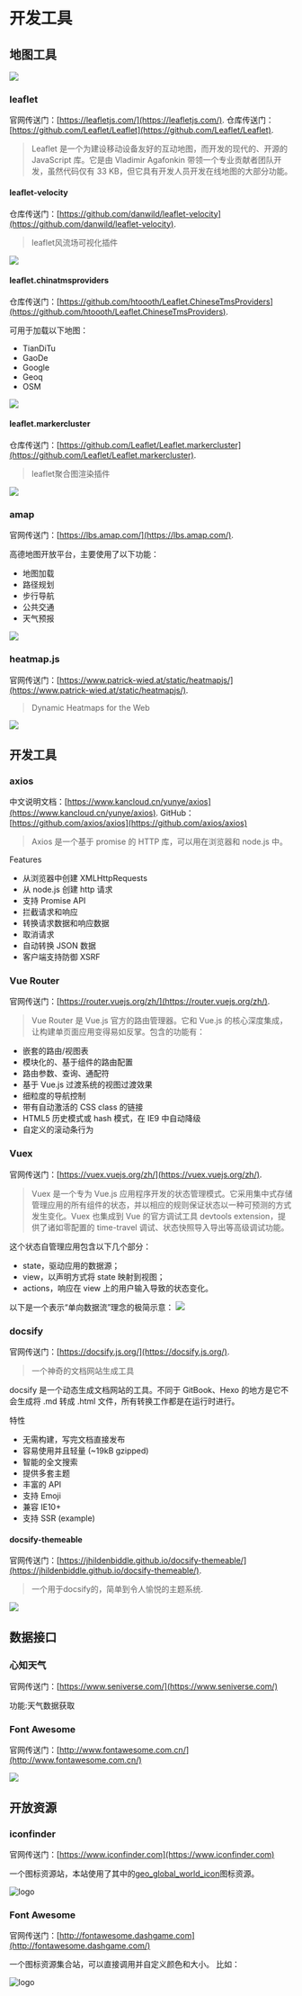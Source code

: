 # 开发工具

## 地图工具

![](http://photo-frytea.test.upcdn.net/20190318075201.png)
### leaflet

官网传送门：[https://leafletjs.com/](https://leafletjs.com/).
仓库传送门：[https://github.com/Leaflet/Leaflet](https://github.com/Leaflet/Leaflet).

>Leaflet 是一个为建设移动设备友好的互动地图，而开发的现代的、开源的 JavaScript 库。它是由 Vladimir Agafonkin 带领一个专业贡献者团队开发，虽然代码仅有 33 KB，但它具有开发人员开发在线地图的大部分功能。

#### leaflet-velocity

仓库传送门：[https://github.com/danwild/leaflet-velocity](https://github.com/danwild/leaflet-velocity).

>leaflet风流场可视化插件

![](http://photo-frytea.test.upcdn.net/20190318075257.png)

#### leaflet.chinatmsproviders

仓库传送门：[https://github.com/htoooth/Leaflet.ChineseTmsProviders](https://github.com/htoooth/Leaflet.ChineseTmsProviders).

可用于加载以下地图：
* TianDiTu
* GaoDe
* Google
* Geoq
* OSM

![](http://photo-frytea.test.upcdn.net/20190318075400.png)

#### leaflet.markercluster

仓库传送门：[https://github.com/Leaflet/Leaflet.markercluster](https://github.com/Leaflet/Leaflet.markercluster).

>leaflet聚合图渲染插件

![](http://photo-frytea.test.upcdn.net/20190318075525.png)

### amap

官网传送门：[https://lbs.amap.com/](https://lbs.amap.com/).

高德地图开放平台，主要使用了以下功能：
* 地图加载
* 路径规划
* 步行导航
* 公共交通
* 天气预报

![](http://photo-frytea.test.upcdn.net/20190318074808.png)

### heatmap.js

官网传送门：[https://www.patrick-wied.at/static/heatmapjs/](https://www.patrick-wied.at/static/heatmapjs/).

>Dynamic Heatmaps for the Web

![](http://photo-frytea.test.upcdn.net/20190318075614.png)

## 开发工具

### axios

中文说明文档：[https://www.kancloud.cn/yunye/axios](https://www.kancloud.cn/yunye/axios).
GitHub：[https://github.com/axios/axios](https://github.com/axios/axios)

>Axios 是一个基于 promise 的 HTTP 库，可以用在浏览器和 node.js 中。

Features
* 从浏览器中创建 XMLHttpRequests
* 从 node.js 创建 http 请求
* 支持 Promise API
* 拦截请求和响应
* 转换请求数据和响应数据
* 取消请求
* 自动转换 JSON 数据
* 客户端支持防御 XSRF

### Vue Router

官网传送门：[https://router.vuejs.org/zh/](https://router.vuejs.org/zh/).

>Vue Router 是 Vue.js 官方的路由管理器。它和 Vue.js 的核心深度集成，让构建单页面应用变得易如反掌。包含的功能有：

* 嵌套的路由/视图表
* 模块化的、基于组件的路由配置
* 路由参数、查询、通配符
* 基于 Vue.js 过渡系统的视图过渡效果
* 细粒度的导航控制
* 带有自动激活的 CSS class 的链接
* HTML5 历史模式或 hash 模式，在 IE9 中自动降级
* 自定义的滚动条行为

### Vuex 

官网传送门：[https://vuex.vuejs.org/zh/](https://vuex.vuejs.org/zh/).

>Vuex 是一个专为 Vue.js 应用程序开发的状态管理模式。它采用集中式存储管理应用的所有组件的状态，并以相应的规则保证状态以一种可预测的方式发生变化。Vuex 也集成到 Vue 的官方调试工具 devtools extension，提供了诸如零配置的 time-travel 调试、状态快照导入导出等高级调试功能。

这个状态自管理应用包含以下几个部分：
* state，驱动应用的数据源；
* view，以声明方式将 state 映射到视图；
* actions，响应在 view 上的用户输入导致的状态变化。

以下是一个表示“单向数据流”理念的极简示意：
![](http://photo-frytea.test.upcdn.net/20190318075113.png)

### docsify

官网传送门：[https://docsify.js.org/](https://docsify.js.org/).

>一个神奇的文档网站生成工具

docsify 是一个动态生成文档网站的工具。不同于 GitBook、Hexo 的地方是它不会生成将 .md 转成 .html 文件，所有转换工作都是在运行时进行。

特性
* 无需构建，写完文档直接发布
* 容易使用并且轻量 (~19kB gzipped)
* 智能的全文搜索
* 提供多套主题
* 丰富的 API
* 支持 Emoji
* 兼容 IE10+
* 支持 SSR (example)

#### docsify-themeable

官网传送门：[https://jhildenbiddle.github.io/docsify-themeable/](https://jhildenbiddle.github.io/docsify-themeable/).

>一个用于docsify的，简单到令人愉悦的主题系统.

![](http://photo-frytea.test.upcdn.net/20190318073624.png)

## 数据接口

### 心知天气

官网传送门：[https://www.seniverse.com/](https://www.seniverse.com/)

功能:天气数据获取

### Font Awesome

官网传送门：[http://www.fontawesome.com.cn/](http://www.fontawesome.com.cn/)

![](http://photo-frytea.test.upcdn.net/20190318200642.png)

## 开放资源

### iconfinder

官网传送门：[https://www.iconfinder.com](https://www.iconfinder.com)

一个图标资源站，本站使用了其中的[geo_global_world_icon](https://www.iconfinder.com/icons/2090181/geo_global_world_icon)图标资源。

![logo](https://www.iconfinder.com/icons/2090181/geo_global_world_icon)

### Font Awesome

官网传送门：[http://fontawesome.dashgame.com](http://fontawesome.dashgame.com/)

一个图标资源集合站，可以直接调用并自定义颜色和大小。
比如：

![logo](https://icongr.am/simple/bower.svg?color=111111&size=120)


